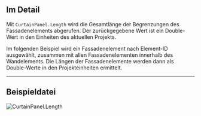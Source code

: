 ## Im Detail
Mit `CurtainPanel.Length` wird die Gesamtlänge der Begrenzungen des Fassadenelements abgerufen. Der zurückgegebene Wert ist ein Double-Wert in den Einheiten des aktuellen Projekts.

Im folgenden Beispiel wird ein Fassadenelement nach Element-ID ausgewählt, zusammen mit allen Fassadenelementen innerhalb des Wandelements. Die Längen der Fassadenelemente werden dann als Double-Werte in den Projekteinheiten ermittelt.
___
## Beispieldatei

![CurtainPanel.Length](./Revit.Elements.CurtainPanel.Length_img.jpg)
